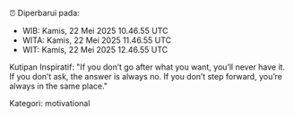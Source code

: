 ⏰ Diperbarui pada:
- WIB: Kamis, 22 Mei 2025 10.46.55 UTC
- WITA: Kamis, 22 Mei 2025 11.46.55 UTC
- WIT: Kamis, 22 Mei 2025 12.46.55 UTC

Kutipan Inspiratif:
"If you don’t go after what you want, you’ll never have it. If you don’t ask, the answer is always no. If you don’t step forward, you’re always in the same place."


Kategori: motivational

